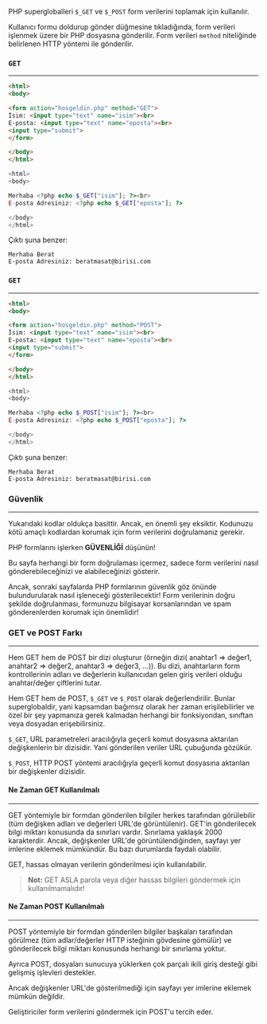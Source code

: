 PHP supergloballeri `$_GET` ve `$_POST` form verilerini toplamak için kullanılır.

Kullanıcı formu doldurup gönder düğmesine tıkladığında, form verileri işlenmek üzere bir PHP dosyasına gönderilir. Form verileri `method` niteliğinde belirlenen HTTP yöntemi ile gönderilir.

### `GET`
---

```HTML title:'Formumuz'
<html>
<body>

<form action="hosgeldin.php" method="GET">
İsim: <input type="text" name="isim"><br>
E-posta: <input type="text" name="eposta"><br>
<input type="submit">
</form>

</body>
</html>
```

```PHP title:'Hoşgeldin Sayfamız'
<html>
<body>

Merhaba <?php echo $_GET["isim"]; ?><br>
E-posta Adresiniz: <?php echo $_GET["eposta"]; ?>

</body>
</html>
```

Çıktı şuna benzer:

``` title:'Çıktı'
Merhaba Berat
E-posta Adresiniz: beratmasat@birisi.com
```

### `GET`
---

```HTML title:'Formumuz'
<html>
<body>

<form action="hosgeldin.php" method="POST">
İsim: <input type="text" name="isim"><br>
E-posta: <input type="text" name="eposta"><br>
<input type="submit">
</form>

</body>
</html>
```

```PHP title:'Hoşgeldin Sayfamız'
<html>
<body>

Merhaba <?php echo $_POST["isim"]; ?><br>
E-posta Adresiniz: <?php echo $_POST["eposta"]; ?>

</body>
</html>
```

Çıktı şuna benzer:

``` title:'Çıktı'
Merhaba Berat
E-posta Adresiniz: beratmasat@birisi.com
```

### Güvenlik
---
Yukarıdaki kodlar oldukça basittir. Ancak, en önemli şey eksiktir. Kodunuzu kötü amaçlı kodlardan korumak için form verilerini doğrulamanız gerekir.

PHP formlarını işlerken **GÜVENLİĞİ** düşünün!

Bu sayfa herhangi bir form doğrulaması içermez, sadece form verilerini nasıl gönderebileceğinizi ve alabileceğinizi gösterir.

Ancak, sonraki sayfalarda PHP formlarının güvenlik göz önünde bulundurularak nasıl işleneceği gösterilecektir! Form verilerinin doğru şekilde doğrulanması, formunuzu bilgisayar korsanlarından ve spam gönderenlerden korumak için önemlidir!

### GET ve POST Farkı
---
Hem GET hem de POST bir dizi oluşturur (örneğin dizi( anahtar1 => değer1, anahtar2 => değer2, anahtar3 => değer3, ...)). Bu dizi, anahtarların form kontrollerinin adları ve değerlerin kullanıcıdan gelen giriş verileri olduğu anahtar/değer çiftlerini tutar.

Hem GET hem de POST, `$_GET` ve `$_POST` olarak değerlendirilir. Bunlar superglobaldir, yani kapsamdan bağımsız olarak her zaman erişilebilirler ve özel bir şey yapmanıza gerek kalmadan herhangi bir fonksiyondan, sınıftan veya dosyadan erişebilirsiniz.

`$_GET`, URL parametreleri aracılığıyla geçerli komut dosyasına aktarılan değişkenlerin bir dizisidir. Yani gönderilen veriler URL çubuğunda gözükür.

`$_POST`, HTTP POST yöntemi aracılığıyla geçerli komut dosyasına aktarılan bir değişkenler dizisidir.

#### Ne Zaman GET Kullanılmalı
---
GET yöntemiyle bir formdan gönderilen bilgiler herkes tarafından görülebilir (tüm değişken adları ve değerleri URL'de görüntülenir). GET'in gönderilecek bilgi miktarı konusunda da sınırları vardır. Sınırlama yaklaşık 2000 karakterdir. Ancak, değişkenler URL'de görüntülendiğinden, sayfayı yer imlerine eklemek mümkündür. Bu bazı durumlarda faydalı olabilir.

GET, hassas olmayan verilerin gönderilmesi için kullanılabilir.

>**Not:** GET ASLA parola veya diğer hassas bilgileri göndermek için kullanılmamalıdır!

#### Ne Zaman POST Kullanılmalı
---
POST yöntemiyle bir formdan gönderilen bilgiler başkaları tarafından görülmez (tüm adlar/değerler HTTP isteğinin gövdesine gömülür) ve gönderilecek bilgi miktarı konusunda herhangi bir sınırlama yoktur.

Ayrıca POST, dosyaları sunucuya yüklerken çok parçalı ikili giriş desteği gibi gelişmiş işlevleri destekler.

Ancak değişkenler URL'de gösterilmediği için sayfayı yer imlerine eklemek mümkün değildir.

Geliştiriciler form verilerini göndermek için POST'u tercih eder.

